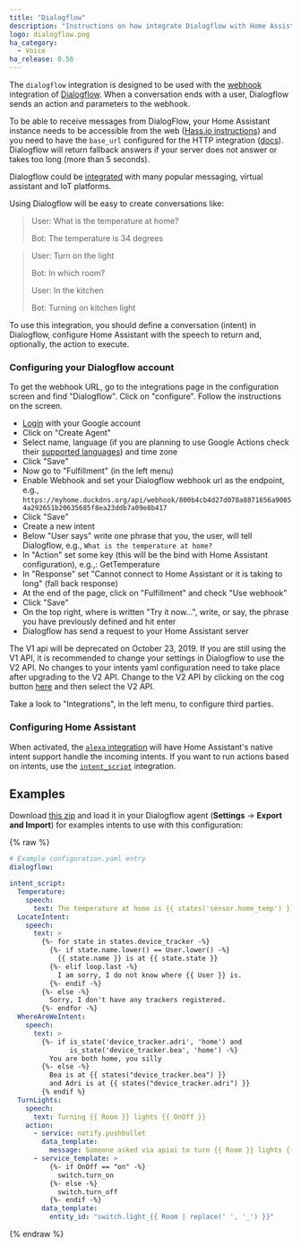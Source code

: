 ```yaml
---
title: "Dialogflow"
description: "Instructions on how integrate Dialogflow with Home Assistant."
logo: dialogflow.png
ha_category:
  - Voice
ha_release: 0.56
---
```


The `dialogflow` integration is designed to be used with the [webhook](https://dialogflow.com/docs/fulfillment#webhook) integration of [Dialogflow](https://dialogflow.com/). When a conversation ends with a user, Dialogflow sends an action and parameters to the webhook.

To be able to receive messages from DialogFlow, your Home Assistant instance needs to be accessible from the web ([Hass.io instructions](/addons/duckdns/)) and you need to have the `base_url` configured for the HTTP integration ([docs](/integrations/http/#base_url)). Dialogflow will return fallback answers if your server does not answer or takes too long (more than 5 seconds).

Dialogflow could be [integrated](https://dialogflow.com/docs/integrations/) with many popular messaging, virtual assistant and IoT platforms.

Using Dialogflow will be easy to create conversations like:

 > User: What is the temperature at home?
 >
 > Bot: The temperature is 34 degrees

 > User: Turn on the light
 >
 > Bot: In which room?
 >
 > User: In the kitchen
 >
 > Bot: Turning on kitchen light

To use this integration, you should define a conversation (intent) in Dialogflow, configure Home Assistant with the speech to return and, optionally, the action to execute.

### Configuring your Dialogflow account

To get the webhook URL, go to the integrations page in the configuration screen and find "Dialogflow". Click on "configure". Follow the instructions on the screen.

- [Login](https://console.dialogflow.com/) with your Google account
- Click on "Create Agent"
- Select name, language (if you are planning to use Google Actions check their [supported languages](https://support.google.com/assistant/answer/7108196?hl=en)) and time zone
- Click "Save"
- Now go to "Fulfillment" (in the left menu)
- Enable Webhook and set your Dialogflow webhook url as the endpoint, e.g., `https://myhome.duckdns.org/api/webhook/800b4cb4d27d078a8871656a90854a292651b20635685f8ea23ddb7a09e8b417`
- Click "Save"
- Create a new intent
- Below "User says" write one phrase that you, the user, will tell Dialogflow, e.g., `What is the temperature at home?`
- In "Action" set some key (this will be the bind with Home Assistant configuration), e.g.,: GetTemperature
- In "Response" set "Cannot connect to Home Assistant or it is taking to long" (fall back response)
- At the end of the page, click on "Fulfillment" and check "Use webhook"
- Click "Save"
- On the top right, where is written "Try it now...", write, or say, the phrase you have previously defined and hit enter
- Dialogflow has send a request to your Home Assistant server

<div class='note warning'>

  The V1 api will be deprecated on October 23, 2019. If you are still using the V1 API, it is recommended to change your settings in Dialogflow to use the V2 API. No changes to your intents yaml configuration need to take place after upgrading to the V2 API. Change to the V2 API by clicking on the cog button [here](https://console.dialogflow.com/) and then select the V2 API.

</div>

Take a look to "Integrations", in the left menu, to configure third parties.

### Configuring Home Assistant

When activated, the [`alexa` integration](/integrations/alexa/) will have Home Assistant's native intent support handle the incoming intents. If you want to run actions based on intents, use the [`intent_script`](/integrations/intent_script) integration.

## Examples

Download [this zip](https://github.com/home-assistant/home-assistant.io/blob/next/source/assets/HomeAssistant_APIAI.zip) and load it in your Dialogflow agent (**Settings** -> **Export and Import**) for examples intents to use with this configuration:

{% raw %}
```yaml
# Example configuration.yaml entry
dialogflow:

intent_script:
  Temperature:
    speech:
      text: The temperature at home is {{ states('sensor.home_temp') }} degrees
  LocateIntent:
    speech:
      text: >
        {%- for state in states.device_tracker -%}
          {%- if state.name.lower() == User.lower() -%}
            {{ state.name }} is at {{ state.state }}
          {%- elif loop.last -%}
            I am sorry, I do not know where {{ User }} is.
          {%- endif -%}
        {%- else -%}
          Sorry, I don't have any trackers registered.
        {%- endfor -%}
  WhereAreWeIntent:
    speech:
      text: >
        {%- if is_state('device_tracker.adri', 'home') and
               is_state('device_tracker.bea', 'home') -%}
          You are both home, you silly
        {%- else -%}
          Bea is at {{ states("device_tracker.bea") }}
          and Adri is at {{ states("device_tracker.adri") }}
        {% endif %}
  TurnLights:
    speech:
      text: Turning {{ Room }} lights {{ OnOff }}
    action:
      - service: notify.pushbullet
        data_template:
          message: Someone asked via apiai to turn {{ Room }} lights {{ OnOff }}
      - service_template: >
          {%- if OnOff == "on" -%}
            switch.turn_on
          {%- else -%}
            switch.turn_off
          {%- endif -%}
        data_template:
          entity_id: "switch.light_{{ Room | replace(' ', '_') }}"
```
{% endraw %}
